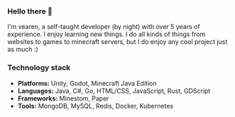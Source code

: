 ### Hello there 👋

I'm vearen, a self-taught developer (by night) with over 5 years of experience. I enjoy learning new things. I do all kinds of things from websites to games to minecraft servers, but I do enjoy any cool project just as much :)

### Technology stack
* **Platforms:** Unity, Godot, Minecraft Java Edition
* **Languages:** Java, C#, Go, HTML/CSS, JavaScript, Rust, GDScript
* **Frameworks:** Minestom, Paper
* **Tools:** MongoDB, MySQL, Redis, Docker, Kubernetes
